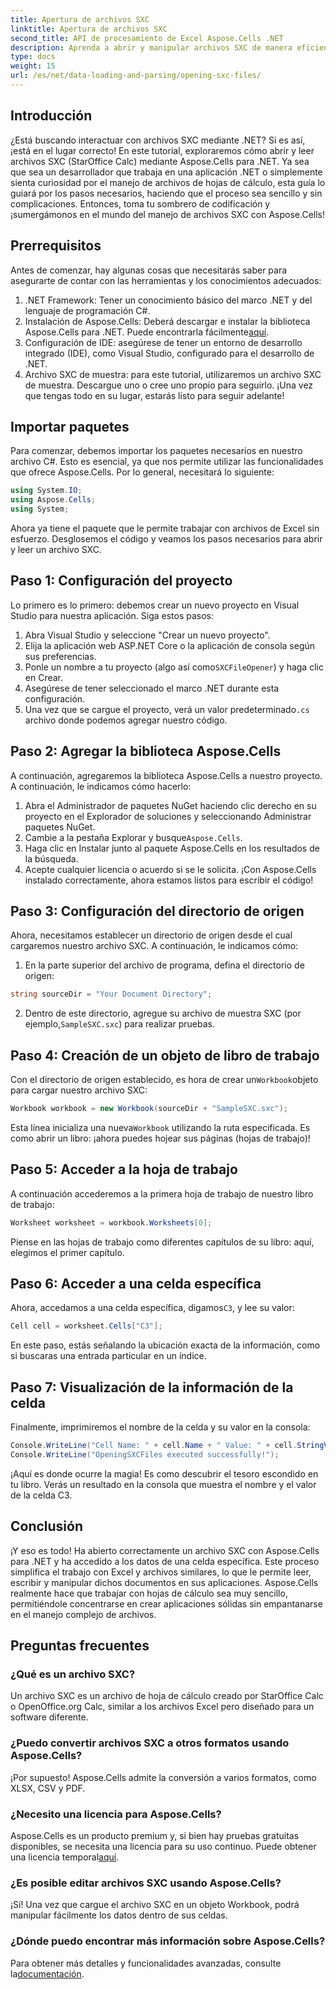 ```yaml
---
title: Apertura de archivos SXC
linktitle: Apertura de archivos SXC
second_title: API de procesamiento de Excel Aspose.Cells .NET
description: Aprenda a abrir y manipular archivos SXC de manera eficiente en .NET con Aspose.Cells. Un tutorial paso a paso con ejemplos de código.
type: docs
weight: 15
url: /es/net/data-loading-and-parsing/opening-sxc-files/
---
```

## Introducción
¿Está buscando interactuar con archivos SXC mediante .NET? Si es así, ¡está en el lugar correcto! En este tutorial, exploraremos cómo abrir y leer archivos SXC (StarOffice Calc) mediante Aspose.Cells para .NET. Ya sea que sea un desarrollador que trabaja en una aplicación .NET o simplemente sienta curiosidad por el manejo de archivos de hojas de cálculo, esta guía lo guiará por los pasos necesarios, haciendo que el proceso sea sencillo y sin complicaciones. 
Entonces, toma tu sombrero de codificación y ¡sumergámonos en el mundo del manejo de archivos SXC con Aspose.Cells!
## Prerrequisitos
Antes de comenzar, hay algunas cosas que necesitarás saber para asegurarte de contar con las herramientas y los conocimientos adecuados:
1. .NET Framework: Tener un conocimiento básico del marco .NET y del lenguaje de programación C#.
2.  Instalación de Aspose.Cells: Deberá descargar e instalar la biblioteca Aspose.Cells para .NET. Puede encontrarla fácilmente[aquí](https://releases.aspose.com/cells/net/).
3. Configuración de IDE: asegúrese de tener un entorno de desarrollo integrado (IDE), como Visual Studio, configurado para el desarrollo de .NET.
4. Archivo SXC de muestra: para este tutorial, utilizaremos un archivo SXC de muestra. Descargue uno o cree uno propio para seguirlo.
¡Una vez que tengas todo en su lugar, estarás listo para seguir adelante!
## Importar paquetes
Para comenzar, debemos importar los paquetes necesarios en nuestro archivo C#. Esto es esencial, ya que nos permite utilizar las funcionalidades que ofrece Aspose.Cells. Por lo general, necesitará lo siguiente:
```csharp
using System.IO;
using Aspose.Cells;
using System;
```
Ahora ya tiene el paquete que le permite trabajar con archivos de Excel sin esfuerzo. Desglosemos el código y veamos los pasos necesarios para abrir y leer un archivo SXC.

## Paso 1: Configuración del proyecto
Lo primero es lo primero: debemos crear un nuevo proyecto en Visual Studio para nuestra aplicación. Siga estos pasos:
1. Abra Visual Studio y seleccione "Crear un nuevo proyecto".
2. Elija la aplicación web ASP.NET Core o la aplicación de consola según sus preferencias.
3.  Ponle un nombre a tu proyecto (algo así como`SXCFileOpener`) y haga clic en Crear.
4. Asegúrese de tener seleccionado el marco .NET durante esta configuración.
5. Una vez que se cargue el proyecto, verá un valor predeterminado`.cs` archivo donde podemos agregar nuestro código.
## Paso 2: Agregar la biblioteca Aspose.Cells
A continuación, agregaremos la biblioteca Aspose.Cells a nuestro proyecto. A continuación, le indicamos cómo hacerlo:
1. Abra el Administrador de paquetes NuGet haciendo clic derecho en su proyecto en el Explorador de soluciones y seleccionando Administrar paquetes NuGet.
2.  Cambie a la pestaña Explorar y busque`Aspose.Cells`.
3. Haga clic en Instalar junto al paquete Aspose.Cells en los resultados de la búsqueda.
4. Acepte cualquier licencia o acuerdo si se le solicita.
¡Con Aspose.Cells instalado correctamente, ahora estamos listos para escribir el código!
## Paso 3: Configuración del directorio de origen
Ahora, necesitamos establecer un directorio de origen desde el cual cargaremos nuestro archivo SXC. A continuación, le indicamos cómo:
1. En la parte superior del archivo de programa, defina el directorio de origen:
```csharp
string sourceDir = "Your Document Directory";
```
2.  Dentro de este directorio, agregue su archivo de muestra SXC (por ejemplo,`SampleSXC.sxc`) para realizar pruebas.
## Paso 4: Creación de un objeto de libro de trabajo
 Con el directorio de origen establecido, es hora de crear un`Workbook`objeto para cargar nuestro archivo SXC:
```csharp
Workbook workbook = new Workbook(sourceDir + "SampleSXC.sxc");
```
 Esta línea inicializa una nueva`Workbook` utilizando la ruta especificada. Es como abrir un libro: ¡ahora puedes hojear sus páginas (hojas de trabajo)!
## Paso 5: Acceder a la hoja de trabajo
A continuación accederemos a la primera hoja de trabajo de nuestro libro de trabajo:
```csharp
Worksheet worksheet = workbook.Worksheets[0];
```
Piense en las hojas de trabajo como diferentes capítulos de su libro: aquí, elegimos el primer capítulo.
## Paso 6: Acceder a una celda específica
 Ahora, accedamos a una celda específica, digamos`C3`, y lee su valor:
```csharp
Cell cell = worksheet.Cells["C3"];
```
En este paso, estás señalando la ubicación exacta de la información, como si buscaras una entrada particular en un índice. 
## Paso 7: Visualización de la información de la celda
Finalmente, imprimiremos el nombre de la celda y su valor en la consola:
```csharp
Console.WriteLine("Cell Name: " + cell.Name + " Value: " + cell.StringValue);
Console.WriteLine("OpeningSXCFiles executed successfully!");
```
¡Aquí es donde ocurre la magia! Es como descubrir el tesoro escondido en tu libro. Verás un resultado en la consola que muestra el nombre y el valor de la celda C3.

## Conclusión
¡Y eso es todo! Ha abierto correctamente un archivo SXC con Aspose.Cells para .NET y ha accedido a los datos de una celda específica. Este proceso simplifica el trabajo con Excel y archivos similares, lo que le permite leer, escribir y manipular dichos documentos en sus aplicaciones. 
Aspose.Cells realmente hace que trabajar con hojas de cálculo sea muy sencillo, permitiéndole concentrarse en crear aplicaciones sólidas sin empantanarse en el manejo complejo de archivos.
## Preguntas frecuentes
### ¿Qué es un archivo SXC?
Un archivo SXC es un archivo de hoja de cálculo creado por StarOffice Calc o OpenOffice.org Calc, similar a los archivos Excel pero diseñado para un software diferente.
### ¿Puedo convertir archivos SXC a otros formatos usando Aspose.Cells?
¡Por supuesto! Aspose.Cells admite la conversión a varios formatos, como XLSX, CSV y PDF.
### ¿Necesito una licencia para Aspose.Cells?
 Aspose.Cells es un producto premium y, si bien hay pruebas gratuitas disponibles, se necesita una licencia para su uso continuo. Puede obtener una licencia temporal[aquí](https://purchase.aspose.com/temporary-license/).
### ¿Es posible editar archivos SXC usando Aspose.Cells?
¡Sí! Una vez que cargue el archivo SXC en un objeto Workbook, podrá manipular fácilmente los datos dentro de sus celdas.
### ¿Dónde puedo encontrar más información sobre Aspose.Cells?
 Para obtener más detalles y funcionalidades avanzadas, consulte la[documentación](https://reference.aspose.com/cells/net/).